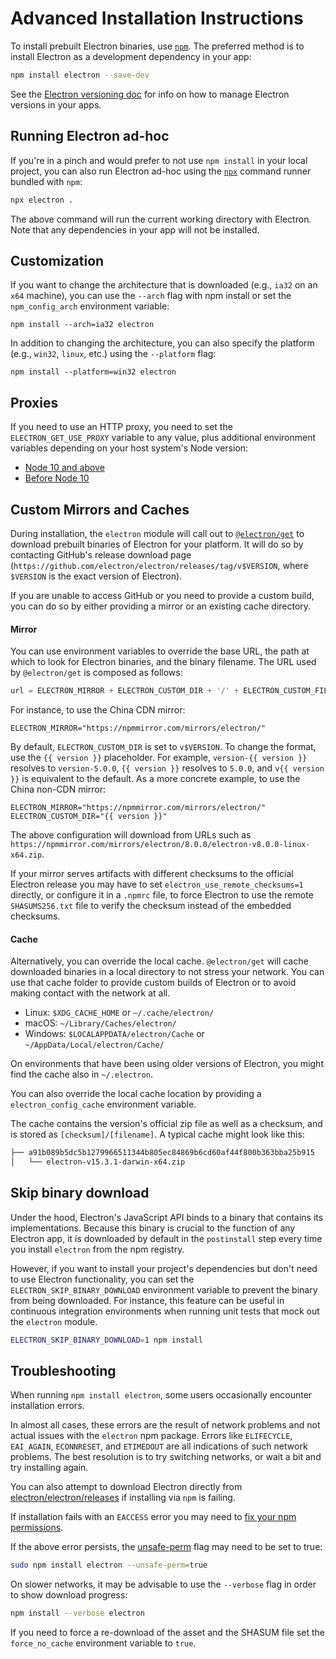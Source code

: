 # Advanced Installation Instructions

To install prebuilt Electron binaries, use [`npm`][npm].
The preferred method is to install Electron as a development dependency in your
app:

```sh
npm install electron --save-dev
```

See the [Electron versioning doc][versioning] for info on how to
manage Electron versions in your apps.

## Running Electron ad-hoc

If you're in a pinch and would prefer to not use `npm install` in your local
project, you can also run Electron ad-hoc using the [`npx`][npx] command runner
bundled with `npm`:

```sh
npx electron .
```

The above command will run the current working directory with Electron. Note that
any dependencies in your app will not be installed.

## Customization

If you want to change the architecture that is downloaded (e.g., `ia32` on an
`x64` machine), you can use the `--arch` flag with npm install or set the
`npm_config_arch` environment variable:

```shell
npm install --arch=ia32 electron
```

In addition to changing the architecture, you can also specify the platform
(e.g., `win32`, `linux`, etc.) using the `--platform` flag:

```shell
npm install --platform=win32 electron
```

## Proxies

If you need to use an HTTP proxy, you need to set the `ELECTRON_GET_USE_PROXY` variable to any
value, plus additional environment variables depending on your host system's Node version:

* [Node 10 and above][proxy-env-10]
* [Before Node 10][proxy-env]

## Custom Mirrors and Caches

During installation, the `electron` module will call out to
[`@electron/get`][electron-get] to download prebuilt binaries of
Electron for your platform. It will do so by contacting GitHub's
release download page (`https://github.com/electron/electron/releases/tag/v$VERSION`,
where `$VERSION` is the exact version of Electron).

If you are unable to access GitHub or you need to provide a custom build, you
can do so by either providing a mirror or an existing cache directory.

#### Mirror

You can use environment variables to override the base URL, the path at which to
look for Electron binaries, and the binary filename. The URL used by `@electron/get`
is composed as follows:

```javascript
url = ELECTRON_MIRROR + ELECTRON_CUSTOM_DIR + '/' + ELECTRON_CUSTOM_FILENAME
```

For instance, to use the China CDN mirror:

```shell
ELECTRON_MIRROR="https://npmmirror.com/mirrors/electron/"
```

By default, `ELECTRON_CUSTOM_DIR` is set to `v$VERSION`. To change the format,
use the `{{ version }}` placeholder. For example, `version-{{ version }}`
resolves to `version-5.0.0`, `{{ version }}` resolves to `5.0.0`, and
`v{{ version }}` is equivalent to the default. As a more concrete example, to
use the China non-CDN mirror:

```shell
ELECTRON_MIRROR="https://npmmirror.com/mirrors/electron/"
ELECTRON_CUSTOM_DIR="{{ version }}"
```

The above configuration will download from URLs such as
`https://npmmirror.com/mirrors/electron/8.0.0/electron-v8.0.0-linux-x64.zip`.

If your mirror serves artifacts with different checksums to the official
Electron release you may have to set `electron_use_remote_checksums=1` directly,
or configure it in a `.npmrc` file, to force Electron to use the remote `SHASUMS256.txt`
file to verify the checksum instead of the embedded checksums.

#### Cache

Alternatively, you can override the local cache. `@electron/get` will cache
downloaded binaries in a local directory to not stress your network. You can use
that cache folder to provide custom builds of Electron or to avoid making contact
with the network at all.

* Linux: `$XDG_CACHE_HOME` or `~/.cache/electron/`
* macOS: `~/Library/Caches/electron/`
* Windows: `$LOCALAPPDATA/electron/Cache` or `~/AppData/Local/electron/Cache/`

On environments that have been using older versions of Electron, you might find the
cache also in `~/.electron`.

You can also override the local cache location by providing a `electron_config_cache`
environment variable.

The cache contains the version's official zip file as well as a checksum, and is stored as
`[checksum]/[filename]`. A typical cache might look like this:

```sh
├── a91b089b5dc5b1279966511344b805ec84869b6cd60af44f800b363bba25b915
│   └── electron-v15.3.1-darwin-x64.zip
```

## Skip binary download

Under the hood, Electron's JavaScript API binds to a binary that contains its
implementations. Because this binary is crucial to the function of any Electron app,
it is downloaded by default in the `postinstall` step every time you install `electron`
from the npm registry.

However, if you want to install your project's dependencies but don't need to use
Electron functionality, you can set the `ELECTRON_SKIP_BINARY_DOWNLOAD` environment
variable to prevent the binary from being downloaded. For instance, this feature can
be useful in continuous integration environments when running unit tests that mock
out the `electron` module.

```sh npm2yarn
ELECTRON_SKIP_BINARY_DOWNLOAD=1 npm install
```

## Troubleshooting

When running `npm install electron`, some users occasionally encounter
installation errors.

In almost all cases, these errors are the result of network problems and not
actual issues with the `electron` npm package. Errors like `ELIFECYCLE`,
`EAI_AGAIN`, `ECONNRESET`, and `ETIMEDOUT` are all indications of such
network problems. The best resolution is to try switching networks, or
wait a bit and try installing again.

You can also attempt to download Electron directly from
[electron/electron/releases][releases]
if installing via `npm` is failing.

If installation fails with an `EACCESS` error you may need to
[fix your npm permissions][npm-permissions].

If the above error persists, the [unsafe-perm][unsafe-perm] flag may need to be
set to true:

```sh
sudo npm install electron --unsafe-perm=true
```

On slower networks, it may be advisable to use the `--verbose` flag in order to
show download progress:

```sh
npm install --verbose electron
```

If you need to force a re-download of the asset and the SHASUM file set the
`force_no_cache` environment variable to `true`.

[npm]: https://docs.npmjs.com
[versioning]: ./electron-versioning.md
[npx]: https://docs.npmjs.com/cli/v7/commands/npx
[releases]: https://github.com/electron/electron/releases
[proxy-env-10]: https://github.com/gajus/global-agent/blob/v2.1.5/README.md#environment-variables
[proxy-env]: https://github.com/np-maintain/global-tunnel/blob/v2.7.1/README.md#auto-config
[electron-get]: https://github.com/electron/get
[npm-permissions]: https://docs.npmjs.com/getting-started/fixing-npm-permissions
[unsafe-perm]: https://docs.npmjs.com/misc/config#unsafe-perm
